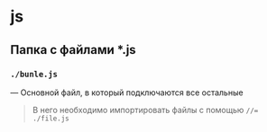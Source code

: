 # js

## Папка с файлами \*.js

### `./bunle.js`

— Основной файл, в который подключаются все остальные

> В него необходимо импортировать файлы с помощью `//= ./file.js`
